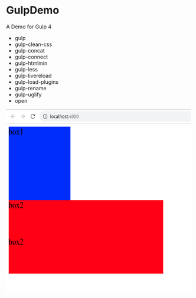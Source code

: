 # GulpDemo
A Demo for Gulp 4

- gulp
- gulp-clean-css
- gulp-concat
- gulp-connect
- gulp-htmlmin
- gulp-less
- gulp-livereload
- gulp-load-plugins
- gulp-rename
- gulp-uglify
- open
<div>
<img src='snap/snap.png' height="500" width="500">
</div>

